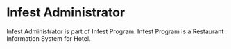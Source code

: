 # Infest Administrator

Infest Administrator is part of Infest Program. Infest Program is a Restaurant Information System for Hotel.
